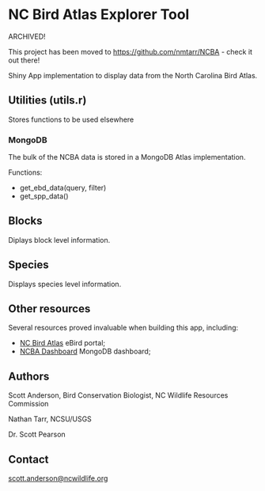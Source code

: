 # NC Bird Atlas Explorer Tool
ARCHIVED!

This project has been moved to https://github.com/nmtarr/NCBA - check it out there!

Shiny App implementation to display data from the North Carolina Bird Atlas.


## Utilities (utils.r)
Stores functions to be used elsewhere

### MongoDB
The bulk of the NCBA data is stored in a MongoDB Atlas implementation.

Functions:
- get_ebd_data(query, filter)
- get_spp_data()

## Blocks
Diplays block level information.

## Species
Displays species level information.


## Other resources

Several resources proved invaluable when building this app, including:
- [NC Bird Atlas](https://ncbirdatlas.org) eBird portal;
- [NCBA Dashboard](https://dashboard.ncbirdatlas.org) MongoDB dashboard;

## Authors
Scott Anderson, Bird Conservation Biologist, NC Wildlife Resources Commission

Nathan Tarr, NCSU/USGS

Dr. Scott Pearson

## Contact
scott.anderson@ncwildlife.org
